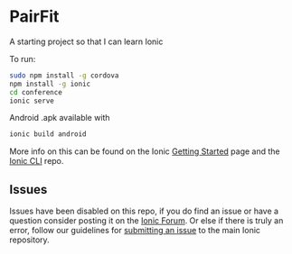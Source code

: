 PairFit
=====================

A starting project so that I can learn Ionic

To run:
```bash
sudo npm install -g cordova
npm install -g ionic
cd conference
ionic serve
```

Android .apk available with 
```bash
ionic build android
```


More info on this can be found on the Ionic [Getting Started](http://ionicframework.com/getting-started) page and the [Ionic CLI](https://github.com/driftyco/ionic-cli) repo.

## Issues
Issues have been disabled on this repo, if you do find an issue or have a question consider posting it on the [Ionic Forum](http://forum.ionicframework.com/).  Or else if there is truly an error, follow our guidelines for [submitting an issue](http://ionicframework.com/submit-issue/) to the main Ionic repository.
